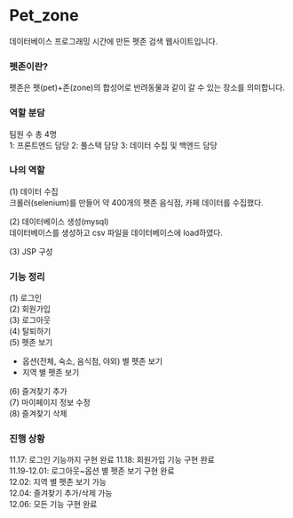 # Pet_zone


데이터베이스 프로그래밍 시간에 만든 펫존 검색 웹사이트입니다.   

### 펫존이란?  
펫존은 펫(pet)+존(zone)의 합성어로 반려동물과 같이 갈 수 있는 장소를 의미합니다.  


### 역할 분담  
팀원 수 총 4명  
1: 프론트엔드 담당
2: 풀스택 담당 
3: 데이터 수집 및 백엔드 담당
 
### 나의 역할  
(1) 데이터 수집  
크롤러(selenium)를 만들어 약 400개의 펫존 음식점, 카페 데이터를 수집했다.

(2) 데이터베이스 생성(mysql)  
데이터베이스를 생성하고 csv 파일을 데이터베이스에 load하였다.  

(3) JSP 구성  

### 기능 정리  
(1) 로그인  
(2) 회원가입  
(3) 로그아웃  
(4) 탈퇴하기  
(5) 펫존 보기  
- 옵션(전체, 숙소, 음식점, 야외) 별 펫존 보기  
- 지역 별 펫존 보기  

(6) 즐겨찾기 추가  
(7) 마이페이지 정보 수정  
(8) 즐겨찾기 삭제  

### 진행 상황  

11.17: 로그인 기능까지 구현 완료
11.18: 회원가입 기능 구현 완료  
11.19-12.01: 로그아웃~옵션 별 펫존 보기 구현 완료  
12.02: 지역 별 펫존 보기 가능  
12.04: 즐겨찾기 추가/삭제 가능  
12.06: 모든 기능 구현 완료
